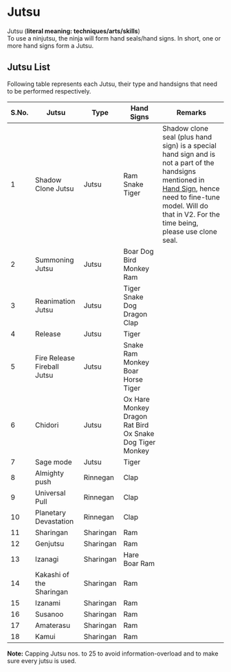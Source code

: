 # Jutsu

Jutsu (**literal meaning: techniques/arts/skills**)  
To use a ninjutsu, the ninja will form hand seals/hand signs.
In  short, one or more hand signs form a Jutsu.

## Jutsu List

Following table represents each Jutsu, their type and handsigns that need to be performed respectively.

| S.No. | Jutsu                       | Type      | Hand Signs                                               | Remarks |
| ----- | --------------------------- | --------- | -------------------------------------------------------- | ------- |
| 1     | Shadow Clone Jutsu          | Jutsu     | Ram Snake Tiger                                          | Shadow clone seal (plus hand sign) is a special hand sign and is not a part of the handsigns mentioned in [Hand Sign](/docs/handsign), hence need to fine-tune model. Will do that in V2. For the time being, please use clone seal. |
| 2     | Summoning Jutsu             | Jutsu     | Boar Dog Bird Monkey Ram                                 |         |
| 3     | Reanimation Jutsu           | Jutsu     | Tiger Snake Dog Dragon Clap                              |         |
| 4     | Release                     | Jutsu     | Tiger                                                    |         |
| 5     | Fire Release Fireball Jutsu | Jutsu     | Snake Ram Monkey Boar Horse Tiger                        |         |
| 6     | Chidori                     | Jutsu     | Ox Hare Monkey Dragon Rat Bird Ox Snake Dog Tiger Monkey |         |
| 7     | Sage mode                   | Jutsu     | Tiger                                                    |         |
| 8     | Almighty push               | Rinnegan  | Clap                                                     |         |
| 9     | Universal Pull              | Rinnegan  | Clap                                                     |         |
| 10    | Planetary Devastation       | Rinnegan  | Clap                                                     |         |
| 11    | Sharingan                   | Sharingan | Ram                                                      |         |
| 12    | Genjutsu                    | Sharingan | Ram                                                      |         |
| 13    | Izanagi                     | Sharingan | Hare Boar Ram                                            |         |
| 14    | Kakashi of the Sharingan    | Sharingan | Ram                                                      |         |
| 15    | Izanami                     | Sharingan | Ram                                                      |         |
| 16    | Susanoo                     | Sharingan | Ram                                                      |         |
| 17    | Amaterasu                   | Sharingan | Ram                                                      |         |
| 18    | Kamui                       | Sharingan | Ram                                                      |         |

**Note:** Capping Jutsu nos. to 25 to avoid information-overload and to make sure every jutsu is used.